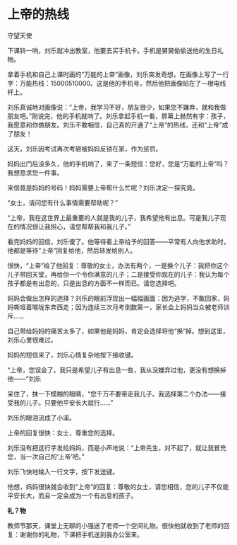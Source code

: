 # 上帝的热线

守望天使 

下课铃一响，刘乐就冲出教室，他要去买手机卡。手机是舅舅偷偷送他的生日礼物。 

拿着手机和自己上课时画的“万能的上帝”画像，刘乐突发奇想，在画像上写了一行字：万能热线：15000510000。这是他的手机号，然后他把画像贴在了一根电线杆上。 

刘乐真诚地对画像说：“上帝，我学习不好，朋友很少，如果您不嫌弃，就和我做朋友吧。”刚说完，他的手机就响了。刘乐拿起手机一看，屏幕上赫然有字：孩子，我愿意和你做朋友。刘乐不敢相信，自己真的开通了“上帝”的热线，还和“上帝”成了朋友！ 

这天，刘乐因考试再次考砸被妈妈反锁在家，作为惩罚。 

妈妈出门后没多久，他的手机响了，来了一条短信：您好，您是“万能的上帝”吗？我想恳求您一件事。 

来信竟是妈妈的号码！妈妈需要上帝帮什么忙呢？刘乐决定一探究竟。 

“女士，请问您有什么事情需要帮助呢？” 

“上帝，我在这世界上最重要的人就是我的儿子，我希望他有出息。可是我儿子现在的情况很让我担心，请您帮帮我和我儿子。” 

看完妈妈的回信，刘乐傻了。他等待着上帝给予的回答——平常有人向他求助时，他都是等待“上帝”回复给他，然后转发给别人。 

很快，“上帝”给了他回复：尊敬的女士，办法有两个，一是换个儿子：我把你这个儿子带回天堂，再给你一个令你满意的儿子；二是接受你现在的儿子：我认为每个孩子都是有出息的，只是出息的方面不一样而已。请您选择吧。 

妈妈会做出怎样的选择？刘乐的眼前浮现出一幅幅画面：因为逃学，不敢回家，妈妈嘶哑着喉咙东奔西走；因为连续三次月考倒数第一，家长会上妈妈当众被老师训斥…… 

自己带给妈妈的痛苦太多了，如果他是妈妈，肯定会选择将他“换”掉。想到这里，刘乐心里很难过。 

妈妈的短信来了，刘乐心情复杂地按下接收键。 

“上帝，您误会了。我只是希望儿子有出息一些，我从没嫌弃过他，更没有想换掉他——”刘乐 

呆住了，抹一下模糊的眼睛，“您千万不要带走我儿子。我选择第二个办法——接受我的儿子。只要他平安长大就行……” 

刘乐的眼泪流成了小溪。 

上帝的回复很快：女士，尊重您的选择。 

刘乐没有把这行字发给妈妈，而是小声地说：“上帝先生，对不起了，就让我冒充您，当一次自己的‘上帝’吧。” 

刘乐飞快地输入一行文字，按下发送键。 

他想，妈妈很快就会收到“上帝”的回复：尊敬的女士，请您相信，您的儿子不仅能平安长大，而且一定会成为一个有出息的孩子。 

**礼？物**

教师节那天，课堂上无聊的小强送了老师一个空间礼物。很快他就收到了老师的回复：谢谢你的礼物，下课把手机送到我办公室来。